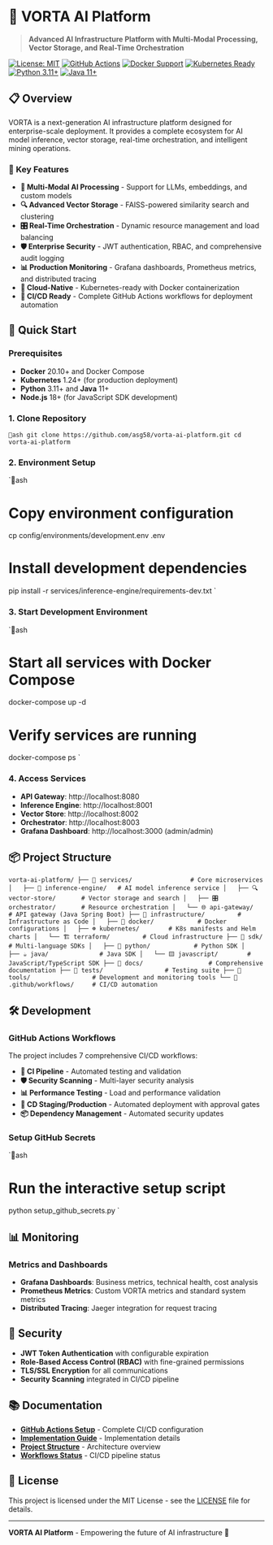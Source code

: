 # 🚀 VORTA AI Platform

> **Advanced AI Infrastructure Platform with Multi-Modal Processing, Vector Storage, and Real-Time Orchestration**

[![License: MIT](https://img.shields.io/badge/License-MIT-yellow.svg)](https://opensource.org/licenses/MIT)
[![GitHub Actions](https://img.shields.io/badge/GitHub_Actions-✓-green)](https://github.com/asg58/vorta-ai-platform/actions)
[![Docker Support](https://img.shields.io/badge/Docker-✓-blue)](https://www.docker.com/)
[![Kubernetes Ready](https://img.shields.io/badge/Kubernetes-Ready-326CE5)](https://kubernetes.io/)
[![Python 3.11+](https://img.shields.io/badge/Python-3.11+-3776AB)](https://www.python.org/)
[![Java 11+](https://img.shields.io/badge/Java-11+-ED8B00)](https://openjdk.org/)

## 📋 Overview

VORTA is a next-generation AI infrastructure platform designed for enterprise-scale deployment. It provides a complete ecosystem for AI model inference, vector storage, real-time orchestration, and intelligent mining operations.

### 🎯 Key Features

- **🧠 Multi-Modal AI Processing** - Support for LLMs, embeddings, and custom models
- **🔍 Advanced Vector Storage** - FAISS-powered similarity search and clustering
- **🎛️ Real-Time Orchestration** - Dynamic resource management and load balancing  
- **🛡️ Enterprise Security** - JWT authentication, RBAC, and comprehensive audit logging
- **📊 Production Monitoring** - Grafana dashboards, Prometheus metrics, and distributed tracing
- **🐳 Cloud-Native** - Kubernetes-ready with Docker containerization
- **🔄 CI/CD Ready** - Complete GitHub Actions workflows for deployment automation

## 🚀 Quick Start

### Prerequisites

- **Docker** 20.10+ and Docker Compose
- **Kubernetes** 1.24+ (for production deployment)
- **Python** 3.11+ and **Java** 11+
- **Node.js** 18+ (for JavaScript SDK development)

### 1. Clone Repository

`ash
git clone https://github.com/asg58/vorta-ai-platform.git
cd vorta-ai-platform
`

### 2. Environment Setup

`ash
# Copy environment configuration
cp config/environments/development.env .env

# Install development dependencies
pip install -r services/inference-engine/requirements-dev.txt
`

### 3. Start Development Environment

`ash
# Start all services with Docker Compose
docker-compose up -d

# Verify services are running
docker-compose ps
`

### 4. Access Services

- **API Gateway**: http://localhost:8080
- **Inference Engine**: http://localhost:8001
- **Vector Store**: http://localhost:8002
- **Orchestrator**: http://localhost:8003
- **Grafana Dashboard**: http://localhost:3000 (admin/admin)

## 📦 Project Structure

`
vorta-ai-platform/
├── 📁 services/                # Core microservices
│   ├── 🧠 inference-engine/   # AI model inference service
│   ├── 🔍 vector-store/       # Vector storage and search
│   ├── 🎛️ orchestrator/       # Resource orchestration
│   └── 🌐 api-gateway/        # API gateway (Java Spring Boot)
├── 📁 infrastructure/         # Infrastructure as Code
│   ├── 🐳 docker/            # Docker configurations
│   ├── ☸️ kubernetes/        # K8s manifests and Helm charts
│   └── 🏗️ terraform/         # Cloud infrastructure
├── 📁 sdk/                   # Multi-language SDKs
│   ├── 🐍 python/            # Python SDK
│   ├── ☕ java/              # Java SDK
│   └── 🟨 javascript/        # JavaScript/TypeScript SDK
├── 📁 docs/                  # Comprehensive documentation
├── 📁 tests/                 # Testing suite
├── 📁 tools/                 # Development and monitoring tools
└── 📁 .github/workflows/     # CI/CD automation
`

## 🛠️ Development

### GitHub Actions Workflows

The project includes 7 comprehensive CI/CD workflows:

- **🔄 CI Pipeline** - Automated testing and validation
- **🛡️ Security Scanning** - Multi-layer security analysis
- **📊 Performance Testing** - Load and performance validation
- **🚀 CD Staging/Production** - Automated deployment with approval gates
- **📦 Dependency Management** - Automated security updates

### Setup GitHub Secrets

`ash
# Run the interactive setup script
python setup_github_secrets.py
`

## 📊 Monitoring

### Metrics and Dashboards

- **Grafana Dashboards**: Business metrics, technical health, cost analysis
- **Prometheus Metrics**: Custom VORTA metrics and standard system metrics
- **Distributed Tracing**: Jaeger integration for request tracing

## 🔐 Security

- **JWT Token Authentication** with configurable expiration
- **Role-Based Access Control (RBAC)** with fine-grained permissions
- **TLS/SSL Encryption** for all communications
- **Security Scanning** integrated in CI/CD pipeline

## 📚 Documentation

- **[GitHub Actions Setup](GITHUB_ACTIONS_SETUP.md)** - Complete CI/CD configuration
- **[Implementation Guide](doc/VORTA_Implementation_Guide.md)** - Implementation details
- **[Project Structure](doc/VORTA_Project_Structure.md)** - Architecture overview
- **[Workflows Status](WORKFLOWS_STATUS_REPORT.md)** - CI/CD pipeline status

## 📄 License

This project is licensed under the MIT License - see the [LICENSE](LICENSE) file for details.

---

**VORTA AI Platform** - Empowering the future of AI infrastructure 🚀
